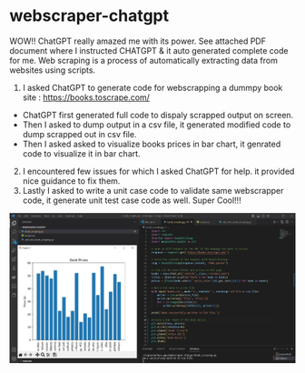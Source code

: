 # webscraper-chatgpt

WOW!! ChatGPT really amazed me with its power. See attached PDF document where I instructed CHATGPT & it auto generated complete code for me. Web scraping is a process of automatically extracting data from websites using scripts. 

1) I asked ChatGPT to generate code for webscrapping a dummpy book site : https://books.toscrape.com/
  - ChatGPT first generated full code to dispaly scrapped output on screen.
  - Then I asked to dump output in a csv file, it generated modified code to dump scrapped out in csv file.
  - Then I asked asked to visualize books prices in bar chart, it genrated code to visualize it in bar chart.
2) I encountered few issues for which I asked ChatGPT for help. it provided nice guidance to fix them.
3) Lastly I asked to write a unit case code to validate same webscrapper code, it generate unit test case code as well. Super Cool!!!

![This is an image](/code-snippet.JPG)
